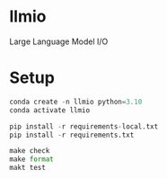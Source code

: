 # llmio
Large Language Model I/O

# Setup

``` python
conda create -n llmio python=3.10
conda activate llmio

pip install -r requirements-local.txt
pip install -r requirements.txt

make check
make format
makt test
```
